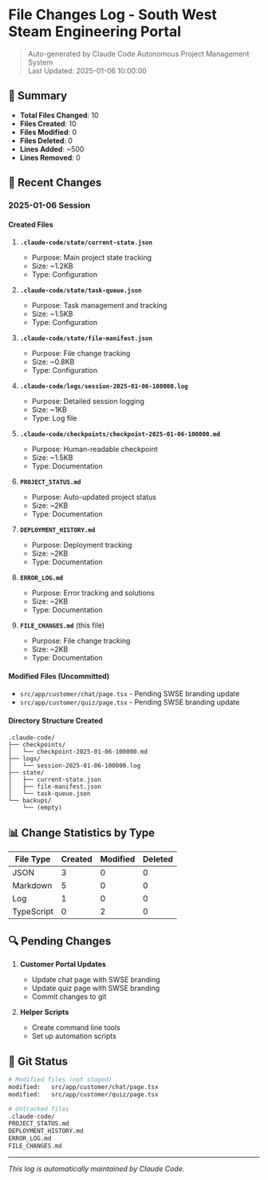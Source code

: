 # File Changes Log - South West Steam Engineering Portal

> Auto-generated by Claude Code Autonomous Project Management System  
> Last Updated: 2025-01-06 10:00:00

## 📁 Summary

- **Total Files Changed**: 10
- **Files Created**: 10
- **Files Modified**: 0
- **Files Deleted**: 0
- **Lines Added**: ~500
- **Lines Removed**: 0

## 🔄 Recent Changes

### 2025-01-06 Session

#### Created Files

1. **`.claude-code/state/current-state.json`**
   - Purpose: Main project state tracking
   - Size: ~1.2KB
   - Type: Configuration

2. **`.claude-code/state/task-queue.json`**
   - Purpose: Task management and tracking
   - Size: ~1.5KB
   - Type: Configuration

3. **`.claude-code/state/file-manifest.json`**
   - Purpose: File change tracking
   - Size: ~0.8KB
   - Type: Configuration

4. **`.claude-code/logs/session-2025-01-06-100000.log`**
   - Purpose: Detailed session logging
   - Size: ~1KB
   - Type: Log file

5. **`.claude-code/checkpoints/checkpoint-2025-01-06-100000.md`**
   - Purpose: Human-readable checkpoint
   - Size: ~1.5KB
   - Type: Documentation

6. **`PROJECT_STATUS.md`**
   - Purpose: Auto-updated project status
   - Size: ~2KB
   - Type: Documentation

7. **`DEPLOYMENT_HISTORY.md`**
   - Purpose: Deployment tracking
   - Size: ~2KB
   - Type: Documentation

8. **`ERROR_LOG.md`**
   - Purpose: Error tracking and solutions
   - Size: ~2KB
   - Type: Documentation

9. **`FILE_CHANGES.md`** (this file)
   - Purpose: File change tracking
   - Size: ~2KB
   - Type: Documentation

#### Modified Files (Uncommitted)
- `src/app/customer/chat/page.tsx` - Pending SWSE branding update
- `src/app/customer/quiz/page.tsx` - Pending SWSE branding update

#### Directory Structure Created
```
.claude-code/
├── checkpoints/
│   └── checkpoint-2025-01-06-100000.md
├── logs/
│   └── session-2025-01-06-100000.log
├── state/
│   ├── current-state.json
│   ├── file-manifest.json
│   └── task-queue.json
└── backups/
    └── (empty)
```

## 📊 Change Statistics by Type

| File Type | Created | Modified | Deleted |
|-----------|---------|----------|---------|
| JSON      | 3       | 0        | 0       |
| Markdown  | 5       | 0        | 0       |
| Log       | 1       | 0        | 0       |
| TypeScript| 0       | 2        | 0       |

## 🔍 Pending Changes

1. **Customer Portal Updates**
   - Update chat page with SWSE branding
   - Update quiz page with SWSE branding
   - Commit changes to git

2. **Helper Scripts**
   - Create command line tools
   - Set up automation scripts

## 📝 Git Status

```bash
# Modified files (not staged)
modified:   src/app/customer/chat/page.tsx
modified:   src/app/customer/quiz/page.tsx

# Untracked files
.claude-code/
PROJECT_STATUS.md
DEPLOYMENT_HISTORY.md
ERROR_LOG.md
FILE_CHANGES.md
```

---

*This log is automatically maintained by Claude Code.*